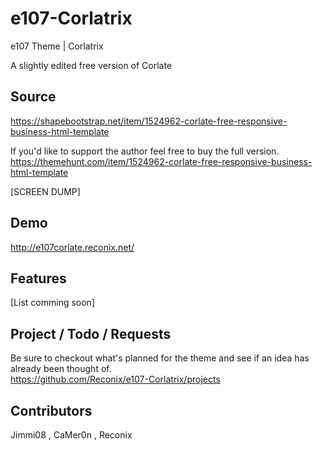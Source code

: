 # e107-Corlatrix
e107 Theme | Corlatrix

A slightly edited free version of Corlate

## Source
https://shapebootstrap.net/item/1524962-corlate-free-responsive-business-html-template

If you'd like to support the author feel free to buy the full version.  
https://themehunt.com/item/1524962-corlate-free-responsive-business-html-template  

[SCREEN DUMP]

## Demo  
http://e107corlate.reconix.net/  

## Features
[List comming soon]

## Project / Todo / Requests
Be sure to checkout what's planned for the theme and see if an idea has already been thought of.  
https://github.com/Reconix/e107-Corlatrix/projects  

## Contributors
Jimmi08 , CaMer0n , Reconix
